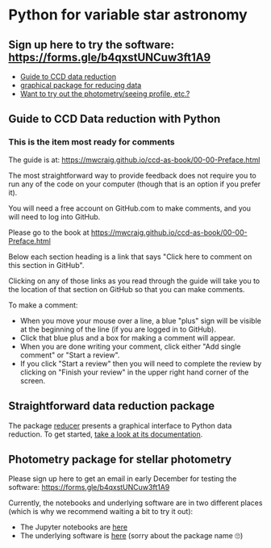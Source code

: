 # Python for variable star astronomy
## Sign up here to try the software: https://forms.gle/b4qxstUNCuw3ft1A9

+ [Guide to CCD data reduction](#Guide-to-CCD-Data-reduction-with-Python)
+ [graphical package for reducing data](#Straightforward-data-reduction-package)
+ [Want to try out the photometry/seeing profile, etc.?](#Photometry-package-for-stellar-photometry)

## Guide to CCD Data reduction with Python
### This is the item most ready for comments

The guide is at: https://mwcraig.github.io/ccd-as-book/00-00-Preface.html

The most straightforward way to provide feedback does not require you to run any of the code on your computer (though that is an option if you prefer it).

You will need a free account on GitHub.com to make comments, and you will need to log into GitHub.

Please go to the book at https://mwcraig.github.io/ccd-as-book/00-00-Preface.html

Below each section heading is a link that says "Click here to comment on this section in GitHub".

Clicking on any of those links as you read through the guide will take you to the location of that section on GitHub so that you can make comments.

To make a comment:

+ When you move your mouse over a line, a blue "plus" sign will be visible at the beginning of the line (if you are logged in to GitHub).
+ Click that blue plus and a box for making a comment will appear.
+ When you are done writing your comment, click either "Add single comment" or "Start a review".
+ If you click "Start a review" then you will need to complete the review by clicking on "Finish your review" in the upper right hand corner of the screen.

## Straightforward data reduction package

The package [reducer](https://github.com/mwcraig/reducer) presents a graphical interface to Python data reduction. To get started, [take a look at its documentation](https://reducer.rtfd.io).

## Photometry package for stellar photometry

Please sign up here to get an email in early December for testing the software: https://forms.gle/b4qxstUNCuw3ft1A9

Currently, the notebooks and underlying software are in two different places (which is why we recommend waiting a bit to try it out):

+ The Jupyter notebooks are [here](https://github.com/mwcraig/obs-astronomy-binder/tree/master/ORIGINALS-OF-USEFUL-NOTEBOOKS)
+ The underlying software is [here](https://github.com/glowing-waffle/glowing-waffles) (sorry about the package name 🙄)
